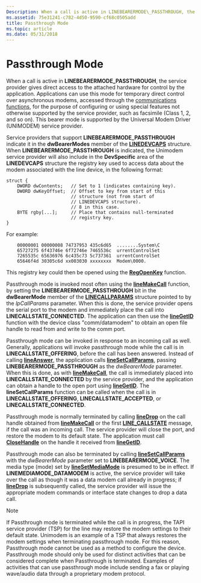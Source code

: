 ```yaml
---
Description: When a call is active in LINEBEARERMODE\_PASSTHROUGH, the service provider gives direct access to the attached hardware for control by the application.
ms.assetid: 75e31241-c782-4d50-9590-cf68c0505add
title: Passthrough Mode
ms.topic: article
ms.date: 05/31/2018
---
```


# Passthrough Mode

When a call is active in **LINEBEARERMODE\_PASSTHROUGH**, the service provider gives direct access to the attached hardware for control by the application. Applications can use this mode for temporary direct control over asynchronous modems, accessed through the [communications functions](/windows/desktop/DevIO/communications-functions), for the purpose of configuring or using special features not otherwise supported by the service provider, such as facsimile (Class 1, 2, and so on). This bearer mode is supported by the Universal Modem Driver (UNIMODEM) service provider.

Service providers that support **LINEBEARERMODE\_PASSTHROUGH** indicate it in the **dwBearerModes** member of the [**LINEDEVCAPS**](/windows/desktop/api/Tapi/ns-tapi-linedevcaps) structure. When **LINEBEARERMODE\_PASSTHROUGH** is indicated, the Unimodem service provider will also include in the **DevSpecific** area of the **LINEDEVCAPS** structure the registry key used to access data about the modem associated with the line device, in the following format:

``` syntax
struct {
    DWORD dwContents;   // Set to 1 (indicates containing key).
    DWORD dwKeyOffset;  // Offset to key from start of this
                        // structure (not from start of
                        // LINEDEVCAPS structure).
                        // 8 in this case. 
    BYTE rgby[...];     // Place that contains null-terminated
                        // registry key. 
}
```

For example:

``` syntax
    00000001 00000008 74737953 435c6d65  ........System\C
    65727275 6f43746e 6f72746e 7465536c  urrentControlSet
    7265535c 65636976 6c435c73 5c737361  urrentControlSet
    65646f4d 30305c6d xx003030 xxxxxxxx  Modem\0000.
```

This registry key could then be opened using the [**RegOpenKey**](/windows/desktop/api/winreg/nf-winreg-regopenkeya) function.

Passthrough mode is invoked most often using the [**lineMakeCall**](/windows/desktop/api/Tapi/nf-tapi-linemakecall) function, by setting the **LINEBEARERMODE\_PASSTHROUGH** bit in the **dwBearerMode** member of the [**LINECALLPARAMS**](/windows/desktop/api/Tapi/ns-tapi-linecallparams) structure pointed to by the *lpCallParams* parameter. When this is done, the service provider opens the serial port to the modem and immediately place the call into **LINECALLSTATE\_CONNECTED**. The application can then use the [**lineGetID**](/windows/desktop/api/Tapi/nf-tapi-linegetid) function with the device class "comm/datamodem" to obtain an open file handle to read from and write to the comm port.

Passthrough mode can be invoked in response to an incoming call as well. Generally, applications will invoke passthrough mode while the call is in **LINECALLSTATE\_OFFERING**, before the call has been answered. Instead of calling [**lineAnswer**](/windows/desktop/api/Tapi/nf-tapi-lineanswer), the application calls [**lineSetCallParams**](/windows/desktop/api/Tapi/nf-tapi-linesetcallparams), passing **LINEBEARERMODE\_PASSTHROUGH** as the *dwBearerMode* parameter. When this is done, as with [**lineMakeCall**](/windows/desktop/api/Tapi/nf-tapi-linemakecall), the call is immediately placed into **LINECALLSTATE\_CONNECTED** by the service provider, and the application can obtain a handle to the open port using [**lineGetID**](/windows/desktop/api/Tapi/nf-tapi-linegetid). The **lineSetCallParams** function can be called when the call is in **LINECALLSTATE\_OFFERING**, **LINECALLSTATE\_ACCEPTED**, or **LINECALLSTATE\_CONNECTED**.

Passthrough mode is normally terminated by calling [**lineDrop**](/windows/desktop/api/Tapi/nf-tapi-linedrop) on the call handle obtained from [**lineMakeCall**](/windows/desktop/api/Tapi/nf-tapi-linemakecall) or the first [**LINE\_CALLSTATE**](line-callstate.md) message, if the call was an incoming call. The service provider will close the port, and restore the modem to its default state. The application must call [**CloseHandle**](/windows/desktop/api/handleapi/nf-handleapi-closehandle) on the handle it received from [**lineGetID**](/windows/desktop/api/Tapi/nf-tapi-linegetid).

Passthrough mode can also be terminated by calling [**lineSetCallParams**](/windows/desktop/api/Tapi/nf-tapi-linesetcallparams) with the *dwBearerMode* parameter set to **LINEBEARERMODE\_VOICE**. The media type (mode) set by [**lineSetMediaMode**](/windows/desktop/api/Tapi/nf-tapi-linesetmediamode) is presumed to be in effect. If **LINEMEDIAMODE\_DATAMODEM** is active, the service provider will take over the call as though it was a data modem call already in progress; if [**lineDrop**](/windows/desktop/api/Tapi/nf-tapi-linedrop) is subsequently called, the service provider will issue the appropriate modem commands or interface state changes to drop a data call.

> [!Note]  
> If Passthrough mode is terminated while the call is in progress, the TAPI service provider (TSP) for the line may restore the modem settings to their default state. Unimodem is an example of a TSP that always restores the modem settings when terminating passthrough mode. For this reason, Passthrough mode cannot be used as a method to configure the device. Passthrough mode should only be used for distinct activities that can be considered complete when Passthrough is terminated. Examples of activities that can use passthrough mode include sending a fax or playing wave/audio data through a proprietary modem protocol.

 

 

 